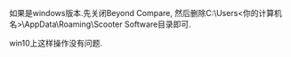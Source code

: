 如果是windows版本.先关闭Beyond Compare,
然后删除C:\Users\<你的计算机名>\AppData\Roaming\Scooter Software目录即可.


win10上这样操作没有问题.